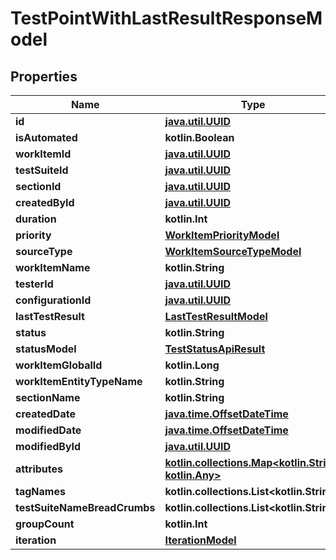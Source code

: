 
# TestPointWithLastResultResponseModel

## Properties
| Name | Type | Description | Notes |
| ------------ | ------------- | ------------- | ------------- |
| **id** | [**java.util.UUID**](java.util.UUID.md) |  |  |
| **isAutomated** | **kotlin.Boolean** |  |  |
| **workItemId** | [**java.util.UUID**](java.util.UUID.md) |  |  |
| **testSuiteId** | [**java.util.UUID**](java.util.UUID.md) |  |  |
| **sectionId** | [**java.util.UUID**](java.util.UUID.md) |  |  |
| **createdById** | [**java.util.UUID**](java.util.UUID.md) |  |  |
| **duration** | **kotlin.Int** |  |  |
| **priority** | [**WorkItemPriorityModel**](WorkItemPriorityModel.md) |  |  |
| **sourceType** | [**WorkItemSourceTypeModel**](WorkItemSourceTypeModel.md) |  |  |
| **workItemName** | **kotlin.String** |  |  [optional] |
| **testerId** | [**java.util.UUID**](java.util.UUID.md) |  |  [optional] |
| **configurationId** | [**java.util.UUID**](java.util.UUID.md) |  |  [optional] |
| **lastTestResult** | [**LastTestResultModel**](LastTestResultModel.md) |  |  [optional] |
| **status** | **kotlin.String** |  |  [optional] |
| **statusModel** | [**TestStatusApiResult**](TestStatusApiResult.md) |  |  [optional] |
| **workItemGlobalId** | **kotlin.Long** |  |  [optional] |
| **workItemEntityTypeName** | **kotlin.String** |  |  [optional] |
| **sectionName** | **kotlin.String** |  |  [optional] |
| **createdDate** | [**java.time.OffsetDateTime**](java.time.OffsetDateTime.md) |  |  [optional] |
| **modifiedDate** | [**java.time.OffsetDateTime**](java.time.OffsetDateTime.md) |  |  [optional] |
| **modifiedById** | [**java.util.UUID**](java.util.UUID.md) |  |  [optional] |
| **attributes** | [**kotlin.collections.Map&lt;kotlin.String, kotlin.Any&gt;**](kotlin.Any.md) |  |  [optional] |
| **tagNames** | **kotlin.collections.List&lt;kotlin.String&gt;** |  |  [optional] |
| **testSuiteNameBreadCrumbs** | **kotlin.collections.List&lt;kotlin.String&gt;** |  |  [optional] |
| **groupCount** | **kotlin.Int** |  |  [optional] |
| **iteration** | [**IterationModel**](IterationModel.md) |  |  [optional] |



